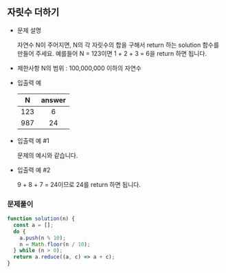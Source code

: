## 자릿수 더하기

- 문제 설명

  자연수 N이 주어지면, N의 각 자릿수의 합을 구해서 return 하는 solution 함수를 만들어 주세요.
  예를들어 N = 123이면 1 + 2 + 3 = 6을 return 하면 됩니다.

- 제한사항
  N의 범위 : 100,000,000 이하의 자연수

- 입출력 예

  |  N  | answer |
  | :-: | :----: |
  | 123 |   6    |
  | 987 |   24   |

- 입출력 예 #1

  문제의 예시와 같습니다.

- 입출력 예 #2

  9 + 8 + 7 = 24이므로 24를 return 하면 됩니다.

### 문제풀이

```jsx
function solution(n) {
  const a = [];
  do {
    a.push(n % 10);
    n = Math.floor(n / 10);
  } while (n > 0);
  return a.reduce((a, c) => a + c);
}
```
